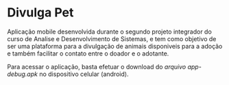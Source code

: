 # Divulga Pet

Aplicação mobile desenvolvida durante o segundo projeto integrador do curso de Analise e Desenvolvimento de Sistemas, e tem como objetivo de ser uma plataforma para a divulgação de animais disponiveis para a adoção e também facilitar o contato entre o doador e o adotante.

Para acessar o aplicação, basta efetuar o download do *arquivo app-debug.apk* no dispositivo celular (android).
